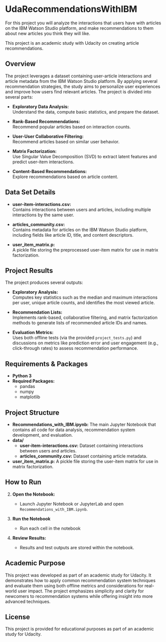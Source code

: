 # UdaRecommendationsWithIBM
For this project you will analyze the interactions that users have with articles on the IBM Watson Studio platform, and make recommendations to them about new articles you think they will like. 

This project is an academic study with Udacity on creating article recommendations.

## Overview

The project leverages a dataset containing user-article interactions and article metadata from the IBM Watson Studio platform. By applying several recommendation strategies, the study aims to personalize user experiences and improve how users find relevant articles. The project is divided into several parts:

- **Exploratory Data Analysis:**  
  Understand the data, compute basic statistics, and prepare the dataset.

- **Rank-Based Recommendations:**  
  Recommend popular articles based on interaction counts.

- **User-User Collaborative Filtering:**  
  Recommend articles based on similar user behavior.

- **Matrix Factorization:**  
  Use Singular Value Decomposition (SVD) to extract latent features and predict user-item interactions.

- **Content-Based Recommendations:**  
  Explore recommendations based on article content.

## Data Set Details

- **user-item-interactions.csv:**  
  Contains interactions between users and articles, including multiple interactions by the same user.

- **articles_community.csv:**  
  Contains metadata for articles on the IBM Watson Studio platform, including fields like article ID, title, and content descriptors.

- **user_item_matrix.p:**  
  A pickle file storing the preprocessed user-item matrix for use in matrix factorization.

## Project Results

The project produces several outputs:
- **Exploratory Analysis:**  
  Computes key statistics such as the median and maximum interactions per user, unique article counts, and identifies the most viewed article.

- **Recommendation Lists:**  
  Implements rank-based, collaborative filtering, and matrix factorization methods to generate lists of recommended article IDs and names.

- **Evaluation Metrics:**  
  Uses both offline tests (via the provided `project_tests.py`) and discussions on metrics like prediction error and user engagement (e.g., click-through rates) to assess recommendation performance.

## Requirements & Packages

- **Python 3**
- **Required Packages:**
  - pandas
  - numpy
  - matplotlib

## Project Structure

- **Recommendations_with_IBM.ipynb:** The main Jupyter Notebook that contains all code for data analysis, recommendation system development, and evaluation.
- **data/**
  - **user-item-interactions.csv:** Dataset containing interactions between users and articles.
  - **articles_community.csv:** Dataset containing article metadata.
- **user_item_matrix.p:** A pickle file storing the user-item matrix for use in matrix factorization.

## How to Run

2. **Open the Notebook:**
   - Launch Jupyter Notebook or JupyterLab and open `Recommendations_with_IBM.ipynb`.

3. **Run the Notebook**
   - Run each cell in the notebook

4. **Review Results:**
   - Results and test outputs are stored within the notebook. 


## Academic Purpose

This project was developed as part of an academic study for Udacity. It demonstrates how to apply common recommendation system techniques and evaluate them using both offline metrics and considerations for real-world user impact. The project emphasizes simplicity and clarity for newcomers to recommendation systems while offering insight into more advanced techniques.

## License

This project is provided for educational purposes as part of an academic study for Udacity.
